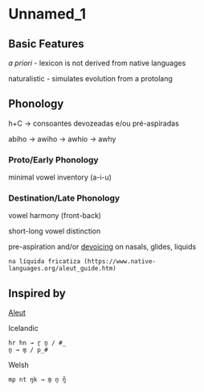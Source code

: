 # Unnamed_1

## Basic Features
*a priori* - lexicon is not derived from native languages

naturalistic - simulates evolution from a protolang

## Phonology
h+C -> consoantes devozeadas e/ou pré-aspiradas

abiho -> awiho -> awhio -> awhy

### Proto/Early Phonology
minimal vowel inventory (a-i-u)

### Destination/Late Phonology
vowel harmony (front-back)

short-long vowel distinction

pre-aspiration and/or [devoicing](https://chridd.nfshost.com/diachronica/search?q=%cc%a5) on nasals, glides, liquids

    na líquida fricatiza (https://www.native-languages.org/aleut_guide.htm)


## Inspired by
[Aleut](https://phoible.org/inventories/view/61#tipa) 

Icelandic
	
	hr hn → r̥ n̥ / #_
	n̥ → m̥ / p_#

Welsh

	mp nt ŋk → m̥ n̥ ŋ̊
